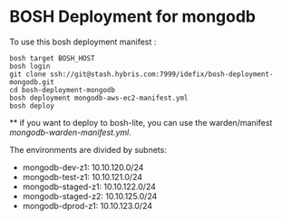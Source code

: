 # BOSH Deployment for mongodb

To use this bosh deployment manifest :

```
bosh target BOSH_HOST
bosh login
git clone ssh://git@stash.hybris.com:7999/idefix/bosh-deployment-mongodb.git
cd bosh-deployment-mongodb
bosh deployment mongodb-aws-ec2-manifest.yml
bosh deploy
```

** if you want to deploy to bosh-lite, you can use the warden/manifest _mongodb-warden-manifest.yml_.

The environments are divided by subnets:

- mongodb-dev-z1: 10.10.120.0/24
- mongodb-test-z1: 10.10.121.0/24
- mongodb-staged-z1: 10.10.122.0/24
- mongodb-staged-z2: 10.10.125.0/24
- mongodb-dprod-z1: 10.10.123.0/24
